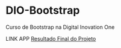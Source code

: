 # DIO-Bootstrap
Curso de Bootstrap na Digital Inovation One

LINK APP [Resultado Final do Projeto](https://dio-bootstrap.vercel.app/)
